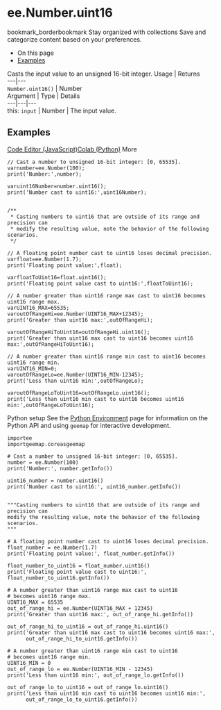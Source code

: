  
#  ee.Number.uint16
bookmark_borderbookmark Stay organized with collections  Save and categorize content based on your preferences.
  * On this page
  * [Examples](https://developers.google.com/earth-engine/apidocs/ee-number-uint16#examples)


Casts the input value to an unsigned 16-bit integer.
Usage | Returns  
---|---  
`Number.uint16()` | Number  
Argument | Type | Details  
---|---|---  
this: `input` | Number | The input value.  
## Examples
[Code Editor (JavaScript)](https://developers.google.com/earth-engine/apidocs/ee-number-uint16#code-editor-javascript-sample)[Colab (Python)](https://developers.google.com/earth-engine/apidocs/ee-number-uint16#colab-python-sample) More
```
// Cast a number to unsigned 16-bit integer: [0, 65535].
varnumber=ee.Number(100);
print('Number:',number);

varuint16Number=number.uint16();
print('Number cast to uint16:',uint16Number);


/**
 * Casting numbers to uint16 that are outside of its range and precision can
 * modify the resulting value, note the behavior of the following scenarios.
 */

// A floating point number cast to uint16 loses decimal precision.
varfloat=ee.Number(1.7);
print('Floating point value:',float);

varfloatToUint16=float.uint16();
print('Floating point value cast to uint16:',floatToUint16);

// A number greater than uint16 range max cast to uint16 becomes uint16 range max.
varUINT16_MAX=65535;
varoutOfRangeHi=ee.Number(UINT16_MAX+12345);
print('Greater than uint16 max:',outOfRangeHi);

varoutOfRangeHiToUint16=outOfRangeHi.uint16();
print('Greater than uint16 max cast to uint16 becomes uint16 max:',outOfRangeHiToUint16);

// A number greater than uint16 range min cast to uint16 becomes uint16 range min.
varUINT16_MIN=0;
varoutOfRangeLo=ee.Number(UINT16_MIN-12345);
print('Less than uint16 min:',outOfRangeLo);

varoutOfRangeLoToUint16=outOfRangeLo.uint16();
print('Less than uint16 min cast to uint16 becomes uint16 min:',outOfRangeLoToUint16);
```
Python setup
See the [ Python Environment](https://developers.google.com/earth-engine/guides/python_install) page for information on the Python API and using `geemap` for interactive development.
```
importee
importgeemap.coreasgeemap
```
```
# Cast a number to unsigned 16-bit integer: [0, 65535].
number = ee.Number(100)
print('Number:', number.getInfo())

uint16_number = number.uint16()
print('Number cast to uint16:', uint16_number.getInfo())


"""Casting numbers to uint16 that are outside of its range and precision can
modify the resulting value, note the behavior of the following scenarios.
"""

# A floating point number cast to uint16 loses decimal precision.
float_number = ee.Number(1.7)
print('Floating point value:', float_number.getInfo())

float_number_to_uint16 = float_number.uint16()
print('Floating point value cast to uint16:', float_number_to_uint16.getInfo())

# A number greater than uint16 range max cast to uint16
# becomes uint16 range max.
UINT16_MAX = 65535
out_of_range_hi = ee.Number(UINT16_MAX + 12345)
print('Greater than uint16 max:', out_of_range_hi.getInfo())

out_of_range_hi_to_uint16 = out_of_range_hi.uint16()
print('Greater than uint16 max cast to uint16 becomes uint16 max:',
      out_of_range_hi_to_uint16.getInfo())

# A number greater than uint16 range min cast to uint16
# becomes uint16 range min.
UINT16_MIN = 0
out_of_range_lo = ee.Number(UINT16_MIN - 12345)
print('Less than uint16 min:', out_of_range_lo.getInfo())

out_of_range_lo_to_uint16 = out_of_range_lo.uint16()
print('Less than uint16 min cast to uint16 becomes uint16 min:',
      out_of_range_lo_to_uint16.getInfo())
```

